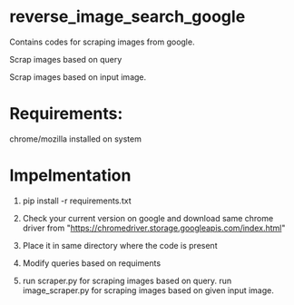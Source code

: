 # reverse_image_search_google

Contains codes for scraping images from google.

Scrap images based on query

Scrap images based on input image.

# Requirements:
chrome/mozilla installed on system

# Impelmentation
1) pip install -r requirements.txt

2) Check your current version on google and download same chrome driver from "https://chromedriver.storage.googleapis.com/index.html" 

3) Place it in same directory where the code is present

4) Modify queries based on requiments

5) run scraper.py for scraping images based on query. run image_scraper.py for scraping images based on given input image.


